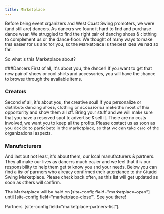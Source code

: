 ```yaml
---
title: Marketplace
---
```


Before being event organizers and West Coast Swing promoters, we were (and still are) dancers. As dancers we found it hard to find and purchase dance wear. We struggled to find the right pair of dancing shoes & clothing to complement us on the dance-floor. We thought of many ways to make this easier for us and for you, so the Marketplace is the best idea we had so far.

So what is this Marketplace about?

###Dancers
First of all, it's about you, the dancer! If you want to get that new pair of shoes or cool shirts and accessories, you will have the chance to browse through the available items.

### Creators
Second of all, it's about you, the creative soul! If you personalize or distribute dancing shoes, clothing or accessories make the most of this opportunity and show them all off. Bring your stuff and we will make sure that you have a reserved spot to advertise & sell it. There are no costs involved, we want you to keep all the profits. Please contact us as soon as you decide to participate in the marketplace, so that we can take care of the organizational aspects.

### Manufacturers
And last but not least, it's about them, our local manufacturers & partners. They all make our lives as dancers much easier and we feel that it is our responsibility to help them get to know you and your needs. Below you can find a list of partners who already confirmed their attendance to the Citadel Swing Marketplace. Please check back often, as this list will get updated as soon as others will confirm.

The Marketplace will be held on [site-config field="marketplace-open"] until [site-config field="marketplace-close"]. See you there!

Partners: [site-config field="marketplace-partners-list"].